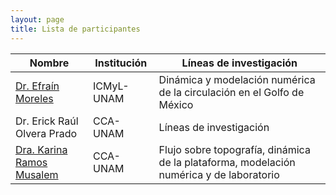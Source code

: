 ```yaml
---
layout: page
title: Lista de participantes
---
```


|Nombre|Institución|Líneas de investigación|
|--|--|--|
|[Dr. Efraín Moreles](https://www.icmyl.unam.mx/es/quienes_somos/personal_academico/moreles-vazquez-luis-efrain)|ICMyL-UNAM|Dinámica y modelación numérica de la circulación en el Golfo de México|
|Dr. Erick Raúl Olvera Prado|CCA-UNAM|Líneas de investigación|
|[Dra. Karina Ramos Musalem](https://anakarinarm.github.io)|CCA-UNAM|Flujo sobre topografía, dinámica de la plataforma, modelación numérica y de laboratorio|

  



